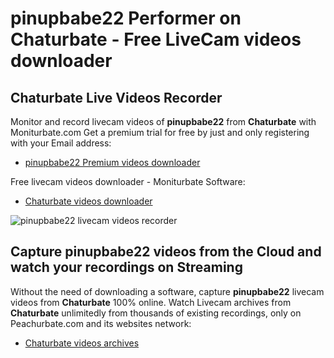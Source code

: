 # pinupbabe22 Performer on Chaturbate - Free LiveCam videos downloader

## Chaturbate Live Videos Recorder

Monitor and record livecam videos of **pinupbabe22** from **Chaturbate** with Moniturbate.com
Get a premium trial for free by just and only registering with your Email address:
* [pinupbabe22 Premium videos downloader](https://moniturbate.com/request-demo-licence-key.html)

Free livecam videos downloader - Moniturbate Software:
* [Chaturbate videos downloader](https://moniturbate.com/moniturbate-download-software.html)

![pinupbabe22 livecam videos recorder](https://peachurnet.com/templates/moniturbate-software.png)


## Capture pinupbabe22 videos from the Cloud and watch your recordings on Streaming

Without the need of downloading a software, capture **pinupbabe22** livecam videos from **Chaturbate** 100% online.
Watch Livecam archives from **Chaturbate** unlimitedly from thousands of existing recordings, only on Peachurbate.com and its websites network:
* [Chaturbate videos archives](https://peachurnet.com/)